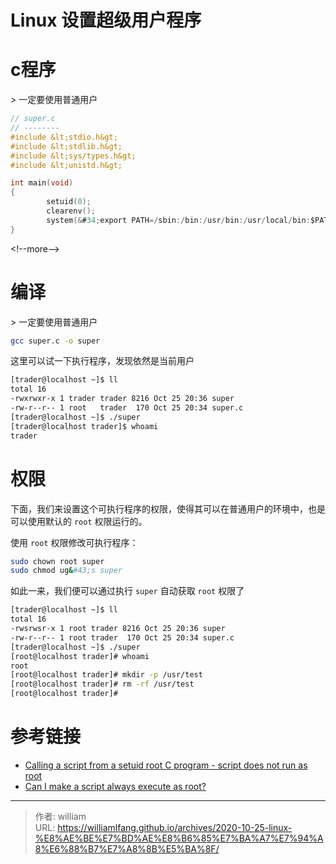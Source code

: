 # Linux 设置超级用户程序


# c程序

&gt; 一定要使用普通用户

```c
// super.c
// --------
#include &lt;stdio.h&gt;
#include &lt;stdlib.h&gt;
#include &lt;sys/types.h&gt;
#include &lt;unistd.h&gt;

int main(void)
{
        setuid(0);
        clearenv();
        system(&#34;export PATH=/sbin:/bin:/usr/bin:/usr/local/bin:$PATH; /bin/bash&#34;);
}
```
&lt;!--more--&gt;

# 编译

&gt;  一定要使用普通用户

```bash
gcc super.c -o super
```

这里可以试一下执行程序，发现依然是当前用户

```bash
[trader@localhost ~]$ ll
total 16
-rwxrwxr-x 1 trader trader 8216 Oct 25 20:36 super
-rw-r--r-- 1 root   trader  170 Oct 25 20:34 super.c
[trader@localhost ~]$ ./super
[trader@localhost trader]$ whoami
trader
```

# 权限

下面，我们来设置这个可执行程序的权限，使得其可以在普通用户的环境中，也是可以使用默认的 `root` 权限运行的。

使用 `root` 权限修改可执行程序：

```bash
sudo chown root super
sudo chmod ug&#43;s super
```

如此一来，我们便可以通过执行 `super` 自动获取 `root` 权限了

```bash
[trader@localhost ~]$ ll
total 16
-rwsrwsr-x 1 root trader 8216 Oct 25 20:36 super
-rw-r--r-- 1 root trader  170 Oct 25 20:34 super.c
[trader@localhost ~]$ ./super
[root@localhost trader]# whoami
root
[root@localhost trader]# mkdir -p /usr/test
[root@localhost trader]# rm -rf /usr/test
[root@localhost trader]#
```

# 参考链接

- [Calling a script from a setuid root C program - script does not run as root](https://stackoverflow.com/questions/556194/calling-a-script-from-a-setuid-root-c-program-script-does-not-run-as-root)
- [Can I make a script always execute as root?](https://superuser.com/questions/440363/can-i-make-a-script-always-execute-as-root)



---

> 作者: william  
> URL: https://williamlfang.github.io/archives/2020-10-25-linux-%E8%AE%BE%E7%BD%AE%E8%B6%85%E7%BA%A7%E7%94%A8%E6%88%B7%E7%A8%8B%E5%BA%8F/  

